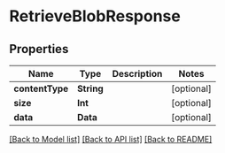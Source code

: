 # RetrieveBlobResponse

## Properties
Name | Type | Description | Notes
------------ | ------------- | ------------- | -------------
**contentType** | **String** |  | [optional] 
**size** | **Int** |  | [optional] 
**data** | **Data** |  | [optional] 

[[Back to Model list]](../README.md#documentation-for-models) [[Back to API list]](../README.md#documentation-for-api-endpoints) [[Back to README]](../README.md)


